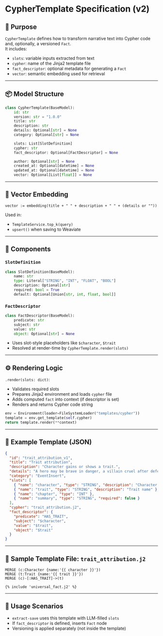 # CypherTemplate Specification (v2)

## 🎯 Purpose

`CypherTemplate` defines how to transform narrative text into Cypher code and, optionally, a versioned `Fact`.  
It includes:

- `slots`: variable inputs extracted from text
- `cypher`: name of the Jinja2 template file
- `fact_descriptor`: optional metadata for generating a `Fact`
- `vector`: semantic embedding used for retrieval

---

## 📦 Model Structure

```python
class CypherTemplate(BaseModel):
    id: str
    version: str = "1.0.0"
    title: str
    description: str
    details: Optional[str] = None
    category: Optional[str] = None

    slots: List[SlotDefinition]
    cypher: str
    fact_descriptor: Optional[FactDescriptor] = None

    author: Optional[str] = None
    created_at: Optional[datetime] = None
    updated_at: Optional[datetime] = None
    vector: Optional[List[float]] = None
```

---

## 🔧 Vector Embedding

```text
vector := embedding(title + " " + description + " " + (details or ""))
```

Used in:
- `TemplateService.top_k(query)`
- `upsert()` when saving to Weaviate

---

## 🧩 Components

### `SlotDefinition`

```python
class SlotDefinition(BaseModel):
    name: str
    type: Literal["STRING", "INT", "FLOAT", "BOOL"]
    description: Optional[str]
    required: bool = True
    default: Optional[Union[str, int, float, bool]]
```

### `FactDescriptor`

```python
class FactDescriptor(BaseModel):
    predicate: str
    subject: str
    value: str
    object: Optional[str] = None
```

- Uses slot-style placeholders like `$character`, `$trait`
- Resolved at render-time by `CypherTemplate.render(slots)`

---

## ⚙️ Rendering Logic

`.render(slots: dict)`:

- Validates required slots
- Prepares Jinja2 environment and loads `cypher` file
- Adds computed `fact` into context (if descriptor is set)
- Renders and returns Cypher code string

```python
env = Environment(loader=FileSystemLoader("templates/cypher"))
template = env.get_template(self.cypher)
return template.render(**context)
```

---

## 📌 Example Template (JSON)

```json
{
  "id": "trait_attribution_v1",
  "title": "Trait attribution",
  "description": "Character gains or shows a trait.",
  "details": "A hero may be brave in danger, a villain cruel after defeat. This reveals character depth.",
  "category": "EventInsert",
  "slots": [
    { "name": "character", "type": "STRING", "description": "Character name" },
    { "name": "trait", "type": "STRING", "description": "Trait name" },
    { "name": "chapter", "type": "INT" },
    { "name": "summary", "type": "STRING", "required": false }
  ],
  "cypher": "trait_attribution.j2",
  "fact_descriptor": {
    "predicate": "HAS_TRAIT",
    "subject": "$character",
    "value": "$trait",
    "object": "$trait"
  }
}
```

---

## 📂 Sample Template File: `trait_attribution.j2`

```jinja2
MERGE (c:Character {name:'{{ character }}'})
MERGE (t:Trait {name:'{{ trait }}'})
MERGE (c)-[:HAS_TRAIT]->(t)

{% include 'universal_fact.j2' %}
```

---

## 🧠 Usage Scenarios

- `extract-save` uses this template with LLM-filled `slots`
- If `fact_descriptor` is defined, inserts `Fact` node
- Versioning is applied separately (not inside the template)
